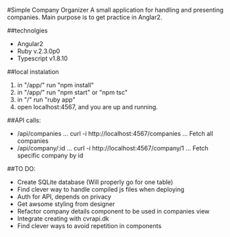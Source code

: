 #Simple Company Organizer
A small application for handling and presenting companies.
Main purpose is to get practice in Anglar2.

##technolgies
* Angular2
* Ruby v.2.3.0p0
* Typescript v1.8.10

##local instalation
1. in "/app/" run "npm install"
2. in "/app/" run "npm start" or "npm tsc"
3. in "/" run "ruby app"
4. open localhost:4567, and you are up and running. 

##API calls:
* /api/companies
... curl -i http://localhost:4567/companies
... Fetch all companies
* /api/company/:id
... curl -i http://localhost:4567/company/1
... Fetch specific company by id

##TO DO: 
* Create SQLite database (Will properly go for one table)
* Find clever way to handle compiled js files when deploying
* Auth for API, depends on privacy
* Get awsome styling from designer
* Refactor company details component to be used in companies view
* Integrate creating with cvrapi.dk
* Find clever ways to avoid repetition in components